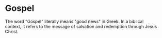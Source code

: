 # Gospel
The word "Gospel" literally means "good news" in Greek. In a biblical context, it refers to the message of salvation and redemption through Jesus Christ. 
